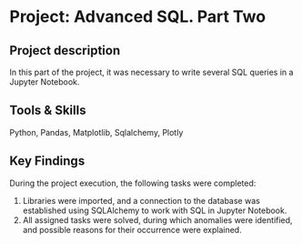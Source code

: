 # Project: Advanced SQL. Part Two

## Project description 
In this part of the project, it was necessary to write several SQL queries in a Jupyter Notebook.

## Tools & Skills
Python, Pandas, Matplotlib, Sqlalchemy, Plotly

## Key Findings

During the project execution, the following tasks were completed:

1) Libraries were imported, and a connection to the database was established using SQLAlchemy to work with SQL in Jupyter Notebook.
2) All assigned tasks were solved, during which anomalies were identified, and possible reasons for their occurrence were explained.
